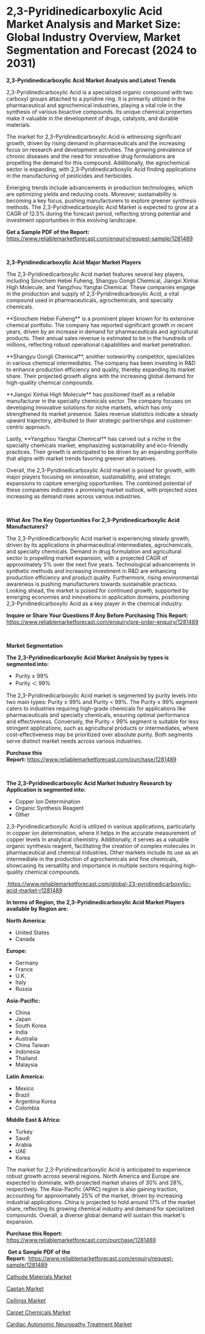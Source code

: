 <p><h1>2,3-Pyridinedicarboxylic Acid Market Analysis and Market Size: Global Industry Overview, Market Segmentation and Forecast (2024 to 2031)</h1></p><p><strong>2,3-Pyridinedicarboxylic Acid Market Analysis and Latest Trends</strong></p>
<p><p>2,3-Pyridinedicarboxylic Acid is a specialized organic compound with two carboxyl groups attached to a pyridine ring. It is primarily utilized in the pharmaceutical and agrochemical industries, playing a vital role in the synthesis of various bioactive compounds. Its unique chemical properties make it valuable in the development of drugs, catalysts, and durable materials.</p><p>The market for 2,3-Pyridinedicarboxylic Acid is witnessing significant growth, driven by rising demand in pharmaceuticals and the increasing focus on research and development activities. The growing prevalence of chronic diseases and the need for innovative drug formulations are propelling the demand for this compound. Additionally, the agrochemical sector is expanding, with 2,3-Pyridinedicarboxylic Acid finding applications in the manufacturing of pesticides and herbicides.</p><p>Emerging trends include advancements in production technologies, which are optimizing yields and reducing costs. Moreover, sustainability is becoming a key focus, pushing manufacturers to explore greener synthesis methods. The 2,3-Pyridinedicarboxylic Acid Market is expected to grow at a CAGR of 12.5% during the forecast period, reflecting strong potential and investment opportunities in this evolving landscape.</p></p>
<p><strong>Get a Sample PDF of the Report:&nbsp;</strong> <a href="https://www.reliablemarketforecast.com/enquiry/request-sample/1281489?utm_campaign=1169&utm_medium=2&utm_source=Github&utm_content=ia&utm_term=10122024&utm_id=23-pyridinedicarboxylic-acid">https://www.reliablemarketforecast.com/enquiry/request-sample/1281489</a></p>
<p>&nbsp;</p>
<p><strong>2,3-Pyridinedicarboxylic Acid Major Market Players</strong></p>
<p><p>The 2,3-Pyridinedicarboxylic Acid market features several key players, including Sinochem Hebei Fuheng, Shangyu Gongli Chemical, Jiangxi Xinhai High Molecule, and Yangzhou Yangtai Chemical. These companies engage in the production and supply of 2,3-Pyridinedicarboxylic Acid, a vital compound used in pharmaceuticals, agrochemicals, and specialty chemicals.</p><p>**Sinochem Hebei Fuheng** is a prominent player known for its extensive chemical portfolio. The company has reported significant growth in recent years, driven by an increase in demand for pharmaceuticals and agricultural products. Their annual sales revenue is estimated to be in the hundreds of millions, reflecting robust operational capabilities and market penetration.</p><p>**Shangyu Gongli Chemical**, another noteworthy competitor, specializes in various chemical intermediates. The company has been investing in R&D to enhance production efficiency and quality, thereby expanding its market share. Their projected growth aligns with the increasing global demand for high-quality chemical compounds.</p><p>**Jiangxi Xinhai High Molecule** has positioned itself as a reliable manufacturer in the specialty chemicals sector. The company focuses on developing innovative solutions for niche markets, which has only strengthened its market presence. Sales revenue statistics indicate a steady upward trajectory, attributed to their strategic partnerships and customer-centric approach.</p><p>Lastly, **Yangzhou Yangtai Chemical** has carved out a niche in the specialty chemicals market, emphasizing sustainability and eco-friendly practices. Their growth is anticipated to be driven by an expanding portfolio that aligns with market trends favoring greener alternatives.</p><p>Overall, the 2,3-Pyridinedicarboxylic Acid market is poised for growth, with major players focusing on innovation, sustainability, and strategic expansions to capture emerging opportunities. The combined potential of these companies indicates a promising market outlook, with projected sizes increasing as demand rises across various industries.</p></p>
<p>&nbsp;</p>
<p><strong>What Are The Key Opportunities For 2,3-Pyridinedicarboxylic Acid Manufacturers?</strong></p>
<p><p>The 2,3-Pyridinedicarboxylic Acid market is experiencing steady growth, driven by its applications in pharmaceutical intermediates, agrochemicals, and specialty chemicals. Demand in drug formulation and agricultural sector is propelling market expansion, with a projected CAGR of approximately 5% over the next five years. Technological advancements in synthetic methods and increasing investment in R&D are enhancing production efficiency and product quality. Furthermore, rising environmental awareness is pushing manufacturers towards sustainable practices. Looking ahead, the market is poised for continued growth, supported by emerging economies and innovations in application domains, positioning 2,3-Pyridinedicarboxylic Acid as a key player in the chemical industry.</p></p>
<p><strong>Inquire or Share Your Questions If Any Before Purchasing This Report:</strong> <a href="https://www.reliablemarketforecast.com/enquiry/pre-order-enquiry/1281489?utm_campaign=1169&utm_medium=2&utm_source=Github&utm_content=ia&utm_term=10122024&utm_id=23-pyridinedicarboxylic-acid">https://www.reliablemarketforecast.com/enquiry/pre-order-enquiry/1281489</a></p>
<p>&nbsp;</p>
<p><strong>Market Segmentation</strong></p>
<p><strong>The 2,3-Pyridinedicarboxylic Acid Market Analysis by types is segmented into:</strong></p>
<p><ul><li>Purity ≥ 99%</li><li>Purity ＜ 99%</li></ul></p>
<p><p>The 2,3-Pyridinedicarboxylic Acid market is segmented by purity levels into two main types: Purity ≥ 99% and Purity < 99%. The Purity ≥ 99% segment caters to industries requiring high-grade chemicals for applications like pharmaceuticals and specialty chemicals, ensuring optimal performance and effectiveness. Conversely, the Purity < 99% segment is suitable for less stringent applications, such as agricultural products or intermediates, where cost-effectiveness may be prioritized over absolute purity. Both segments serve distinct market needs across various industries.</p></p>
<p><strong>Purchase this Report:&nbsp;</strong><a href="https://www.reliablemarketforecast.com/purchase/1281489?utm_campaign=1169&utm_medium=2&utm_source=Github&utm_content=ia&utm_term=10122024&utm_id=23-pyridinedicarboxylic-acid">https://www.reliablemarketforecast.com/purchase/1281489</a></p>
<p>&nbsp;</p>
<p><strong>The 2,3-Pyridinedicarboxylic Acid Market Industry Research by Application is segmented into:</strong></p>
<p><ul><li>Copper Ion Determination</li><li>Organic Synthesis Reagent</li><li>Other</li></ul></p>
<p><p>2,3-Pyridinedicarboxylic Acid is utilized in various applications, particularly in copper ion determination, where it helps in the accurate measurement of copper levels in analytical chemistry. Additionally, it serves as a valuable organic synthesis reagent, facilitating the creation of complex molecules in pharmaceutical and chemical industries. Other markets include its use as an intermediate in the production of agrochemicals and fine chemicals, showcasing its versatility and importance in multiple sectors requiring high-quality chemical compounds.</p></p>
<p><a href="https://www.reliablemarketforecast.com/global-23-pyridinedicarboxylic-acid-market-r1281489?utm_campaign=1169&utm_medium=2&utm_source=Github&utm_content=ia&utm_term=10122024&utm_id=23-pyridinedicarboxylic-acid">&nbsp;https://www.reliablemarketforecast.com/global-23-pyridinedicarboxylic-acid-market-r1281489</a></p>
<p><strong>In terms of Region, the 2,3-Pyridinedicarboxylic Acid Market Players available by Region are:</strong></p>
<p>
    <p> <strong> North America: </strong>
        <ul>
            <li>United States</li>
            <li>Canada</li>
        </ul>
        </p> 
    <p> <strong> Europe: </strong>
        <ul>
            <li>Germany</li>
            <li>France</li>
            <li>U.K.</li>
            <li>Italy</li>
            <li>Russia</li>
        </ul>
        </p> 
    <p> <strong> Asia-Pacific: </strong>
        <ul>
            <li>China</li>
            <li>Japan</li>
            <li>South Korea</li>
            <li>India</li>
            <li>Australia</li>
            <li>China Taiwan</li>
            <li>Indonesia</li>
            <li>Thailand</li>
            <li>Malaysia</li>
        </ul>
        </p> 
    <p> <strong> Latin America: </strong>
        <ul>
            <li>Mexico</li>
            <li>Brazil</li>
            <li>Argentina Korea</li>
            <li>Colombia</li>
        </ul>
        </p> 
    <p> <strong> Middle East & Africa: </strong>
        <ul>
            <li>Turkey</li>
            <li>Saudi</li>
            <li>Arabia</li>
            <li>UAE</li>
            <li>Korea</li>
        </ul>
    </p>
    </p>
<p><p>The market for 2,3-Pyridinedicarboxylic Acid is anticipated to experience robust growth across several regions. North America and Europe are expected to dominate, with projected market shares of 30% and 28%, respectively. The Asia-Pacific (APAC) region is also gaining traction, accounting for approximately 25% of the market, driven by increasing industrial applications. China is projected to hold around 17% of the market share, reflecting its growing chemical industry and demand for specialized compounds. Overall, a diverse global demand will sustain this market's expansion.</p></p>
<p><strong>Purchase this Report: </strong><a href="https://www.reliablemarketforecast.com/purchase/1281489?utm_campaign=1169&utm_medium=2&utm_source=Github&utm_content=ia&utm_term=10122024&utm_id=23-pyridinedicarboxylic-acid">https://www.reliablemarketforecast.com/purchase/1281489</a></p>
<p>&nbsp;<strong>Get a Sample PDF of the Report:&nbsp;&nbsp;</strong><a href="https://www.reliablemarketforecast.com/enquiry/request-sample/1281489?utm_campaign=1169&utm_medium=2&utm_source=Github&utm_content=ia&utm_term=10122024&utm_id=23-pyridinedicarboxylic-acid">https://www.reliablemarketforecast.com/enquiry/request-sample/1281489</a></p>
<p><strong></strong></p>
<p><p><a href="https://www.linkedin.com/pulse/detailed-analysis-cathode-materials-market-growth-from-2024-2031-0jm4c?utm_campaign=1169&utm_medium=2&utm_source=Github&utm_content=ia&utm_term=10122024&utm_id=23-pyridinedicarboxylic-acid">Cathode Materials Market</a></p><p><a href="https://www.linkedin.com/pulse/c-hannibex-sqmmf?utm_campaign=1169&utm_medium=2&utm_source=Github&utm_content=ia&utm_term=10122024&utm_id=23-pyridinedicarboxylic-acid">Captan Market</a></p><p><a href="https://www.linkedin.com/pulse/c-hannibex-sqmmf?utm_campaign=1169&utm_medium=2&utm_source=Github&utm_content=ia&utm_term=10122024&utm_id=23-pyridinedicarboxylic-acid">Ceilings Market</a></p><p><a href="https://www.linkedin.com/pulse/growing-demand-carpet-chemicals-market-forecasting-96-cagr-from-it7mc?utm_campaign=1169&utm_medium=2&utm_source=Github&utm_content=ia&utm_term=10122024&utm_id=23-pyridinedicarboxylic-acid">Carpet Chemicals Market</a></p><p><a href="https://www.linkedin.com/pulse/c-hannibex-sqmmf?utm_campaign=1169&utm_medium=2&utm_source=Github&utm_content=ia&utm_term=10122024&utm_id=23-pyridinedicarboxylic-acid">Cardiac Autonomic Neuropathy Treatment Market</a></p></p>